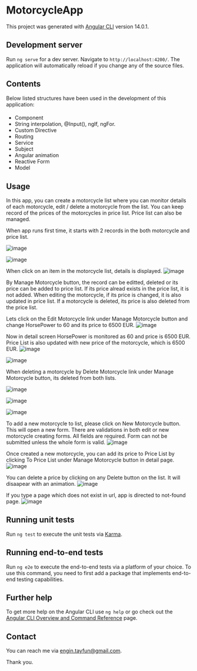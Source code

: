 # MotorcycleApp

This project was generated with [Angular CLI](https://github.com/angular/angular-cli) version 14.0.1.

## Development server

Run `ng serve` for a dev server. Navigate to `http://localhost:4200/`. The application will automatically reload if you change any of the source files.

## Contents

Below listed structures have been used in the development of this application:
####
* Component
* String interpolation, @Input(), ngIf, ngFor.
* Custom Directive
* Routing
* Service
* Subject
* Angular animation
* Reactive Form
* Model

## Usage

In this app, you can create a motorcycle list where you can monitor details of each motorcycle, edit / delete a motorcycle from the list. You can keep record of the prices of the motorcycles in price list. Price list can also be managed. 

When app runs first time, it starts with 2 records in the both motorcycle and price list.

![image](https://user-images.githubusercontent.com/71972947/173196793-9f688734-aef6-408f-b6b6-df7024eb86fc.png)

![image](https://user-images.githubusercontent.com/71972947/173196799-cde522ca-171c-4617-892d-06d39e02ecb6.png)

When click on an item in the motorcycle list, details is displayed.
![image](https://user-images.githubusercontent.com/71972947/173195723-7578c87c-c4fa-48fd-a492-ad1259ef46e1.png)

By Manage Motorcycle button, the record can be editted, deleted or its price can be added to price list.
If its price alread exists in the price list, it is not added. When editing the motorcycle, if its price is changed, it is also updated in price list. If a motorcycle is deleted, its price is also deleted from the price list.

Lets click on the Edit Motorcycle link under Manage Motorcycle button and change HorsePower to 60 and its price to 6500 EUR.
![image](https://user-images.githubusercontent.com/71972947/173196118-067f95f7-e69d-47d6-a2b4-2be8df7dffe9.png)

Now in detail screen HorsePower is monitored as 60 and price is 6500 EUR. Price List is also updated with new price of the motorcycle, which is 6500 EUR.
![image](https://user-images.githubusercontent.com/71972947/173196190-7cb6295f-4617-40a7-95d3-43b3a9b83115.png)

![image](https://user-images.githubusercontent.com/71972947/173196209-ab2c9a83-74d3-428d-835e-36233cc55b4f.png)

When deleting a motorcycle by Delete Motorcycle link under Manage Motorcycle button, its deleted from both lists.

![image](https://user-images.githubusercontent.com/71972947/173196323-0df4798f-8a42-4ec1-8053-f485c145a297.png)

![image](https://user-images.githubusercontent.com/71972947/173196373-2f32d5fa-95d3-47a3-9c97-36d7ae284779.png)

![image](https://user-images.githubusercontent.com/71972947/173196389-ebe32e4b-5124-458d-bbe5-25c950f8a3ab.png)

To add a new motorcycle to list, please click on New Motorcycle button. This will open a new form. There are validations in both edit or new motorcycle creating forms. All fields are required. Form can not be submitted unless the whole form is valid.
![image](https://user-images.githubusercontent.com/71972947/173196442-6fbdf7b4-08f0-4419-98c6-ae10359008b4.png)

Once created a new motorcycle, you can add its price to Price List by clicking To Price List under Manage Motorcycle button in detail page.
![image](https://user-images.githubusercontent.com/71972947/173196541-9dcbd759-8265-447b-91f9-c49418aceb8d.png)

You can delete a price by clicking on any Delete button on the list. It will disaapear with an animation.
![image](https://user-images.githubusercontent.com/71972947/173196563-c9c109ba-2b97-4dc2-8196-eee79786c071.png)

If you type a page which does not exist in url, app is directed to not-found page.
![image](https://user-images.githubusercontent.com/71972947/173197059-9d0f1ad6-393d-4093-98ff-55d02d8d804c.png)

## Running unit tests

Run `ng test` to execute the unit tests via [Karma](https://karma-runner.github.io).

## Running end-to-end tests

Run `ng e2e` to execute the end-to-end tests via a platform of your choice. To use this command, you need to first add a package that implements end-to-end testing capabilities.

## Further help

To get more help on the Angular CLI use `ng help` or go check out the [Angular CLI Overview and Command Reference](https://angular.io/cli) page.

## Contact

You can reach me via engin.tayfun@gmail.com.

Thank you.
